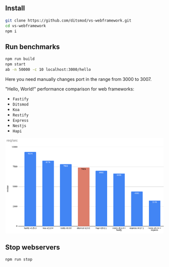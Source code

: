 ## Install

```bash
git clone https://github.com/ditsmod/vs-webframework.git
cd vs-webframework
npm i
```

## Run benchmarks

```bash
npm run build
npm start
ab -n 50000 -c 10 localhost:3000/hello
```

Here you need manually changes port in the range from 3000 to 3007.

"Hello, World!" performance comparison for web frameworks:

- `Fastify`
- `Ditsmod`
- `Koa`
- `Restify`
- `Express`
- `Nestjs`
- `Hapi`

![req-per-sec-frameworks.png](req-per-sec-frameworks.png)

## Stop webservers

```bash
npm run stop
```